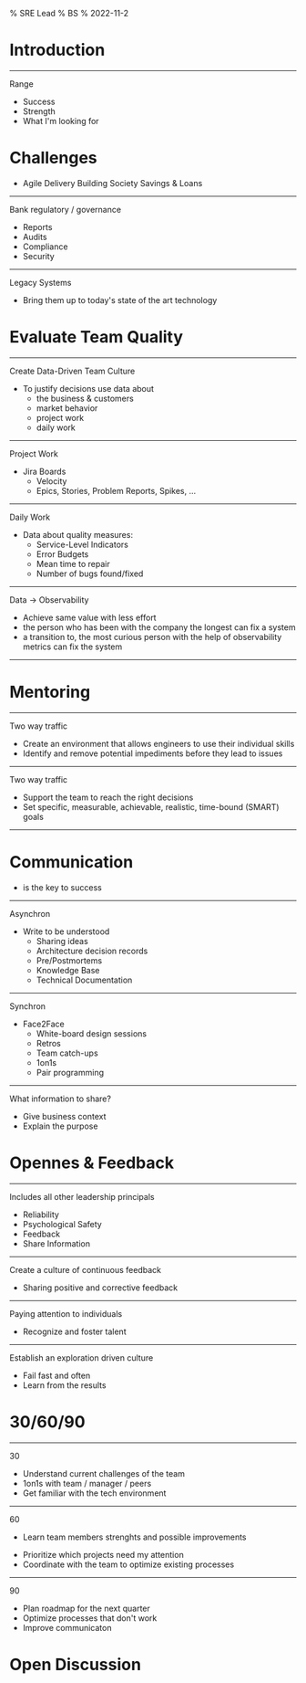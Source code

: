 % SRE Lead
% BS
% 2022-11-2

# Introduction

---

Range

- Success
- Strength
- What I'm looking for


# Challenges

- Agile Delivery Building Society Savings & Loans

---

Bank regulatory / governance

- Reports
- Audits
- Compliance
- Security

---

Legacy Systems

- Bring them up to today's state of the art technology

# Evaluate Team Quality

---

Create Data-Driven Team Culture

- To justify decisions use data about
  - the business & customers
  - market behavior
  - project work
  - daily work

---

Project Work

- Jira Boards
  - Velocity
  - Epics, Stories, Problem Reports, Spikes, ...

---

Daily Work

- Data about quality measures:
  - Service-Level Indicators
  - Error Budgets
  - Mean time to repair
  - Number of bugs found/fixed

---

Data -> Observability

- Achieve same value with less effort
- the person who has been with the company the longest can fix a system
- a transition to, the most curious person with the help of observability metrics can fix the system

---

# Mentoring

---

Two way traffic

- Create an environment that allows engineers to use their individual skills
- Identify and remove potential impediments before they lead to issues


---

Two way traffic

- Support the team to reach the right decisions
- Set specific, measurable, achievable, realistic, time-bound (SMART) goals

---

# Communication

- is the key to success

---

Asynchron

- Write to be understood
  - Sharing ideas
  - Architecture decision records
  - Pre/Postmortems
  - Knowledge Base
  - Technical Documentation

---

Synchron

- Face2Face
  - White-board design sessions
  - Retros
  - Team catch-ups
  - 1on1s
  - Pair programming

---

What information to share?

- Give business context
- Explain the purpose


# Opennes & Feedback

---

Includes all other leadership  principals

- Reliability
- Psychological Safety
- Feedback
- Share Information

---

Create a culture of continuous feedback

- Sharing positive and corrective feedback

---

Paying attention to individuals

- Recognize and foster talent

---

Establish an exploration driven culture

- Fail fast and often
- Learn from the results

<!--
---

My favorite questions

- Why does it seem inefficient to me?
- What is the added value in what is being done?
- Can we change this project into something simpler to get it done faster?
- What was the root cause and how can we mitigate this in the future?

---

-->

# 30/60/90

---

30

- Understand current challenges of the team
- 1on1s with team / manager / peers
- Get familiar with the tech environment

---

60

- Learn team members strenghts and possible improvements
<!-- - Evaluate team members recent work performance -->
- Prioritize which projects need my attention
- Coordinate with the team to optimize existing processes

---

90

- Plan roadmap for the next quarter
- Optimize processes that don't work
- Improve communicaton

# Open Discussion
